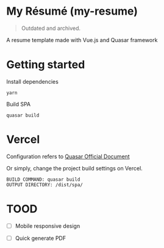 # My Résumé (my-resume)

> Outdated and archived.

A resume template made with Vue.js and Quasar framework

# Getting started

Install dependencies

```shell
yarn
```

Build SPA

```shell
quasar build
```

# Vercel

Configuration refers to [Quasar Official Document](https://quasar.dev/quasar-cli/developing-spa/deploying#Vercel-configuration-tips)

Or simply, change the project build settings on Vercel.

```
BUILD COMMAND: quasar build
OUTPUT DIRECTORY: /dist/spa/
```

# TOOD

- [ ] Mobile responsive design
- [ ] Quick generate PDF

